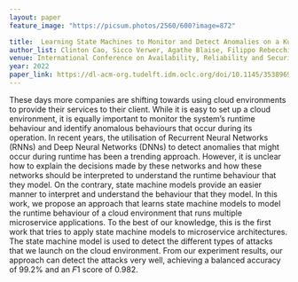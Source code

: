 ```yaml
---
layout: paper
feature_image: "https://picsum.photos/2560/600?image=872"

title:  Learning State Machines to Monitor and Detect Anomalies on a Kubernetes Cluster
author_list: Clinton Cao, Sicco Verwer, Agathe Blaise, Filippo Rebecchi
venue: International Conference on Availability, Reliability and Security (ARES) - IWCSEC Workshop
year: 2022
paper_link: https://dl-acm-org.tudelft.idm.oclc.org/doi/10.1145/3538969.3543810
---
```


These days more companies are shifting towards using cloud environments
to provide their services to their client. While it is easy
to set up a cloud environment, it is equally important to monitor
the system’s runtime behaviour and identify anomalous behaviours
that occur during its operation. In recent years, the utilisation
of Recurrent Neural Networks (RNNs) and Deep Neural
Networks (DNNs) to detect anomalies that might occur during runtime
has been a trending approach. However, it is unclear how to
explain the decisions made by these networks and how these networks
should be interpreted to understand the runtime behaviour
that they model. On the contrary, state machine models provide
an easier manner to interpret and understand the behaviour that
they model. In this work, we propose an approach that learns state
machine models to model the runtime behaviour of a cloud environment
that runs multiple microservice applications. To the best of our
knowledge, this is the first work that tries to apply state machine
models to microservice architectures. The state machine model is
used to detect the different types of attacks that we launch on the
cloud environment. From our experiment results, our approach can
detect the attacks very well, achieving a balanced accuracy of 99.2%
and an 𝐹1 score of 0.982.
